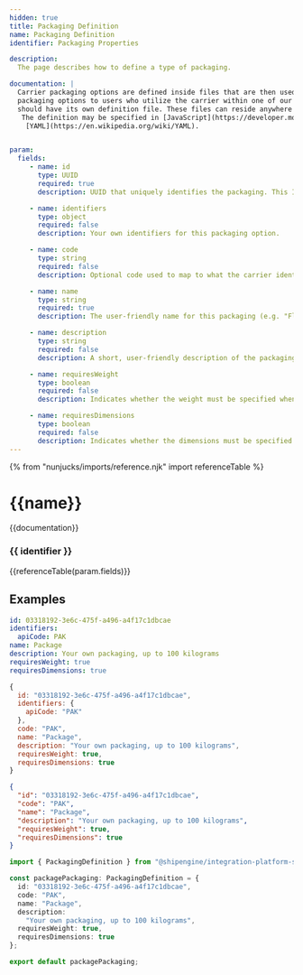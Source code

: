 ```yaml
---
hidden: true
title: Packaging Definition
name: Packaging Definition
identifier: Packaging Properties

description:
  The page describes how to define a type of packaging.

documentation: |
  Carrier packaging options are defined inside files that are then used by the [ShipEngine Integration Platform](./../index.md) to offer these
  packaging options to users who utilize the carrier within one of our e-commerce applications. Each packaging type that you wish to offer
  should have its own definition file. These files can reside anywhere within your application as long as their locations are specified in the [Carrier Application Definition](./carrier.md) file.
   The definition may be specified in [JavaScript](https://developer.mozilla.org/en-US/docs/Web/JavaScript), [TypeScript](https://www.typescriptlang.org/), [JSON](https://developer.mozilla.org/en-US/docs/Web/JavaScript/Reference/Global_Objects/JSON), or
    [YAML](https://en.wikipedia.org/wiki/YAML).


param:
  fields:
     - name: id
       type: UUID
       required: true
       description: UUID that uniquely identifies the packaging. This ID should never change.

     - name: identifiers
       type: object
       required: false
       description: Your own identifiers for this packaging option.

     - name: code
       type: string
       required: false
       description: Optional code used to map to what the carrier identify the packaging.

     - name: name
       type: string
       required: true
       description: The user-friendly name for this packaging (e.g. "Flat-Rate Box", "Large Padded Envelope").

     - name: description
       type: string
       required: false
       description: A short, user-friendly description of the packaging.

     - name: requiresWeight
       type: boolean
       required: false
       description: Indicates whether the weight must be specified when using this packaging.

     - name: requiresDimensions
       type: boolean
       required: false
       description: Indicates whether the dimensions must be specified when using this packaging.
---
```



  {% from "nunjucks/imports/reference.njk" import referenceTable %}

  {{name}}
  ===============================================
  {{documentation}}


  ###   {{ identifier }}
  {{referenceTable(param.fields)}}


  Examples
  -----------------------------------------------

```yaml
id: 03318192-3e6c-475f-a496-a4f17c1dbcae
identifiers:
  apiCode: PAK
name: Package
description: Your own packaging, up to 100 kilograms
requiresWeight: true
requiresDimensions: true
```

```javascript
{
  id: "03318192-3e6c-475f-a496-a4f17c1dbcae",
  identifiers: {
    apiCode: "PAK"
  },
  code: "PAK",
  name: "Package",
  description: "Your own packaging, up to 100 kilograms",
  requiresWeight: true,
  requiresDimensions: true
}

```

```json
{
  "id": "03318192-3e6c-475f-a496-a4f17c1dbcae",
  "code": "PAK",
  "name": "Package",
  "description": "Your own packaging, up to 100 kilograms",
  "requiresWeight": true,
  "requiresDimensions": true
}
```

```typescript
import { PackagingDefinition } from "@shipengine/integration-platform-sdk";

const packagePackaging: PackagingDefinition = {
  id: "03318192-3e6c-475f-a496-a4f17c1dbcae",
  code: "PAK",
  name: "Package",
  description:
    "Your own packaging, up to 100 kilograms",
  requiresWeight: true,
  requiresDimensions: true
};

export default packagePackaging;

```

